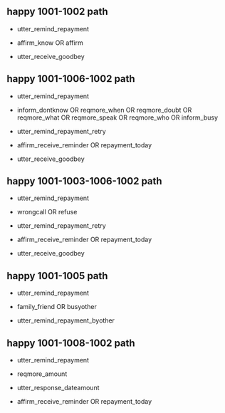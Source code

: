 ## happy 1001-1002 path
- utter_remind_repayment
* affirm_know OR affirm
- utter_receive_goodbey

## happy 1001-1006-1002 path
- utter_remind_repayment
* inform_dontknow OR reqmore_when OR reqmore_doubt OR reqmore_what OR reqmore_speak OR reqmore_who OR inform_busy
- utter_remind_repayment_retry
* affirm_receive_reminder OR repayment_today
- utter_receive_goodbey

## happy 1001-1003-1006-1002 path
- utter_remind_repayment
* wrongcall OR refuse
- utter_remind_repayment_retry
* affirm_receive_reminder OR repayment_today
- utter_receive_goodbey

## happy 1001-1005 path
- utter_remind_repayment
* family_friend OR busyother
- utter_remind_repayment_byother

## happy 1001-1008-1002 path
- utter_remind_repayment
* reqmore_amount
- utter_response_dateamount
* affirm_receive_reminder OR repayment_today

